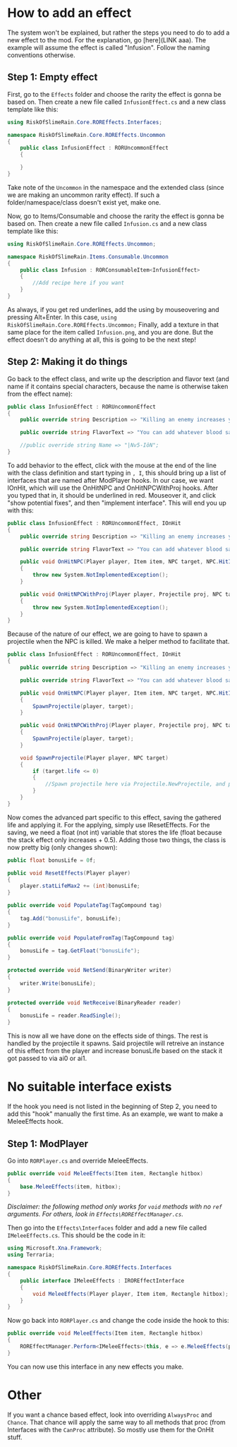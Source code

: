 ﻿# How to add an effect

The system won't be explained, but rather the steps you need to do to add a new effect to the mod.
For the explanation, go [here](LINK aaa). The example will assume the effect is called "Infusion". Follow the naming conventions otherwise.

## Step 1: Empty effect
First, go to the `Effects` folder and choose the rarity the effect is gonna be based on.
Then create a new file called `InfusionEffect.cs` and a new class template like this:

```csharp
using RiskOfSlimeRain.Core.ROREffects.Interfaces;

namespace RiskOfSlimeRain.Core.ROREffects.Uncommon
{
	public class InfusionEffect : RORUncommonEffect
	{

	}
}
```

Take note of the `Uncommon` in the namespace and the extended class (since we are making an uncommon rarity effect).
If such a folder/namespace/class doesn't exist yet, make one.

Now, go to Items/Consumable and choose the rarity the effect is gonna be based on.
Then create a new file called `Infusion.cs` and a new class template like this:

```csharp
using RiskOfSlimeRain.Core.ROREffects.Uncommon;

namespace RiskOfSlimeRain.Items.Consumable.Uncommon
{
	public class Infusion : RORConsumableItem<InfusionEffect>
	{
		//Add recipe here if you want
	}
}
```

As always, if you get red underlines, add the using by mouseovering and pressing Alt+Enter.
In this case, `using RiskOfSlimeRain.Core.ROREffects.Uncommon;`
Finally, add a texture in that same place for the item called `Infusion.png`, and you are done.
But the effect doesn't do anything at all, this is going to be the next step!

## Step 2: Making it do things

Go back to the effect class, and write up the description and flavor text (and name if it contains special characters, because the name is otherwise taken from the effect name):
```csharp
public class InfusionEffect : RORUncommonEffect
{
	public override string Description => "Killing an enemy increases your health permanently by 1";

	public override string FlavorText => "You can add whatever blood sample you want, as far as I know.\nRemember that sampling from other creatures is a great basis for experimentation!";

	//public override string Name => "|Nv5-IôN";
}
```

To add behavior to the effect, click with the mouse at the end of the line with the class definition and start typing in `, I`, this should bring up a list of interfaces that are named after ModPlayer hooks. In our case, we want IOnHit, which will use the OnHitNPC and OnHitNPCWithProj hooks.
After you typed that in, it should be underlined in red. Mouseover it, and click "show potential fixes", and then "implement interface". This will end you up with this:

```csharp
public class InfusionEffect : RORUncommonEffect, IOnHit
{
	public override string Description => "Killing an enemy increases your health permanently by 1";

	public override string FlavorText => "You can add whatever blood sample you want, as far as I know.\nRemember that sampling from other creatures is a great basis for experimentation!";

	public void OnHitNPC(Player player, Item item, NPC target, NPC.HitInfo hit, int damageDone)
	{
		throw new System.NotImplementedException();
	}

	public void OnHitNPCWithProj(Player player, Projectile proj, NPC target, NPC.HitInfo hit, int damageDone)
	{
		throw new System.NotImplementedException();
	}
}
```

Because of the nature of our effect, we are going to have to spawn a projectile when the NPC is killed. We make a helper method to facilitate that.

```csharp
public class InfusionEffect : RORUncommonEffect, IOnHit
{
	public override string Description => "Killing an enemy increases your health permanently by 1";

	public override string FlavorText => "You can add whatever blood sample you want, as far as I know.\nRemember that sampling from other creatures is a great basis for experimentation!";

	public void OnHitNPC(Player player, Item item, NPC target, NPC.HitInfo hit, int damageDone)
	{
		SpawnProjectile(player, target);
	}

	public void OnHitNPCWithProj(Player player, Projectile proj, NPC target, NPC.HitInfo hit, int damageDone)
	{
		SpawnProjectile(player, target);
	}

	void SpawnProjectile(Player player, NPC target)
	{
		if (target.life <= 0)
		{
			//Spawn projectile here via Projectile.NewProjectile, and pass the life increase * Stack as ai0 or ai1
		}
	}
}
```

Now comes the advanced part specific to this effect, saving the gathered life and applying it. For the applying, simply use IResetEffects.
For the saving, we need a float (not int) variable that stores the life (float because the stack effect only increases + 0.5).
Adding those two things, the class is now pretty big (only changes shown):

```csharp
public float bonusLife = 0f;

public void ResetEffects(Player player)
{
	player.statLifeMax2 += (int)bonusLife;
}

public override void PopulateTag(TagCompound tag)
{
	tag.Add("bonusLife", bonusLife);
}

public override void PopulateFromTag(TagCompound tag)
{
	bonusLife = tag.GetFloat("bonusLife");
}

protected override void NetSend(BinaryWriter writer)
{
	writer.Write(bonusLife);
}

protected override void NetReceive(BinaryReader reader)
{
	bonusLife = reader.ReadSingle();
}
```

This is now all we have done on the effects side of things. The rest is handled by the projectile it spawns.
Said projectile will retreive an instance of this effect from the player and increase bonusLife based on the stack it got passed to via ai0 or ai1.

# No suitable interface exists
If the hook you need is not listed in the beginning of Step 2, you need to add this "hook" manually the first time.
As an example, we want to make a MeleeEffects hook.

## Step 1: ModPlayer
Go into `RORPlayer.cs` and override MeleeEffects.
```csharp
public override void MeleeEffects(Item item, Rectangle hitbox)
{
	base.MeleeEffects(item, hitbox);
}
```
_Disclaimer: the following method only works for `void` methods with no `ref` arguments. For others, look in `Effects\ROREffectManager.cs`._

Then go into the `Effects\Interfaces` folder and add a new file called `IMeleeEffects.cs`. This should be the code in it:

```csharp
using Microsoft.Xna.Framework;
using Terraria;

namespace RiskOfSlimeRain.Core.ROREffects.Interfaces
{
	public interface IMeleeEffects : IROREffectInterface
	{
		void MeleeEffects(Player player, Item item, Rectangle hitbox);
	}
}
```

Now go back into `RORPlayer.cs` and change the code inside the hook to this:
```csharp
public override void MeleeEffects(Item item, Rectangle hitbox)
{
	ROREffectManager.Perform<IMeleeEffects>(this, e => e.MeleeEffects(player, item, hitbox));
}
```

You can now use this interface in any new effects you make.

# Other
If you want a chance based effect, look into overriding `AlwaysProc` and `Chance`. That chance will apply the same way to all methods that proc (from Interfaces with the `CanProc` attribute).
So mostly use them for the OnHit stuff.